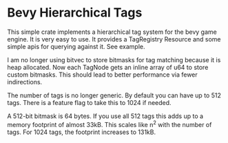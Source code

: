# Bevy Hierarchical Tags

This simple crate implements a hierarchical tag system for the bevy game engine.  It is very easy to use.  It provides a TagRegistry Resource and some simple apis for querying against it.  See example.

I am no longer using bitvec to store bitmasks for tag matching because it is heap allocated.  Now each TagNode gets an inline array of u64 to store custom bitmasks.  This should lead to better performance via fewer indirections.

The number of tags is no longer generic.  By default you can have up to 512 tags.  There is a feature flag to take this to 1024 if needed.

A 512-bit bitmask is 64 bytes.  If you use all 512 tags this adds up to a memory footprint of almost 33kB. This scales like n<sup>2</sup> with the number of tags.
For 1024 tags, the footprint increases to 131kB.  
